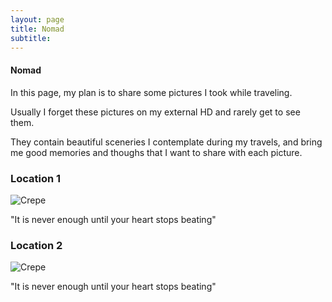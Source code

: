 ```yaml
---
layout: page
title: Nomad
subtitle: 
---
```


#### Nomad

In this page, my plan is to share some pictures I took while traveling. 

Usually I forget these pictures on my external HD and rarely get to see them.

They contain beautiful sceneries I contemplate during my travels, and bring me good memories and thoughs that I want to share with each picture.

### Location 1

![Crepe](http://s3-media3.fl.yelpcdn.com/bphoto/cQ1Yoa75m2yUFFbY2xwuqw/348s.jpg)

"It is never enough until your heart stops beating"

### Location 2

![Crepe](http://s3-media3.fl.yelpcdn.com/bphoto/cQ1Yoa75m2yUFFbY2xwuqw/348s.jpg)

"It is never enough until your heart stops beating"